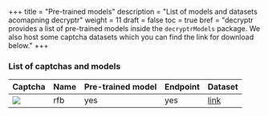 +++
title = "Pre-trained models"
description = "List of models and datasets acomapning decryptr"
weight = 11
draft = false
toc = true
bref = "decryptr provides a list of pre-trained models inside the `decryptrModels` package. We also host some captcha datasets which you can find the link for download below."
+++

### List of captchas and models

<table>
    <thead>
      <tr>
        <th>Captcha</th>
        <th>Name</th>
        <th>Pre-trained model</th>
        <th>Endpoint</th>
        <th>Dataset</th>
      </tr>
    </thead>
    <tbody>
      <tr>
        <td><img src="/img/sample-captcha.png"<img></td>
        <td>rfb</td>
        <td>yes</td>
        <td>yes</td>
        <td><a href="https://storage.googleapis.com/decryptr/data-raw/rfb.zip">link</a></td>
      </tr>
    </tbody>
</table>

